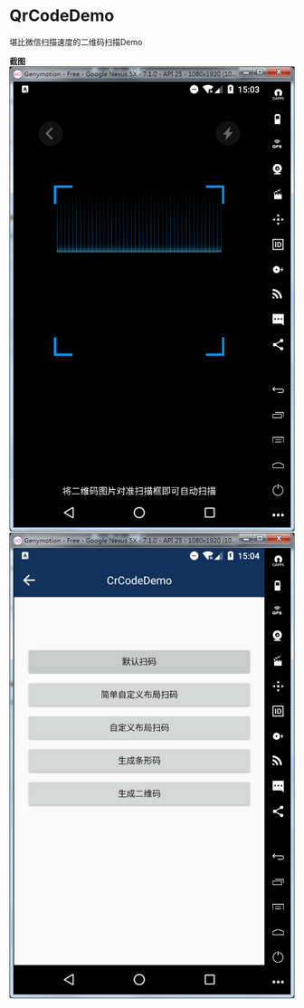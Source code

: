 # QrCodeDemo
堪比微信扫描速度的二维码扫描Demo

**截图**
![](screenshot/qrcodedemo_1.png)
![](screenshot/qrcodedemo_2.png)
